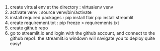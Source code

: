 1. create virtual env at the directory : virtualenv venv
1. activate venv : source venv/bin/activate
1. install required packages : 
 	pip install flair
	pip install streamlit
1. create requirement.txt : pip freeze > requirements.txt
1. create github repo
1. go to streamlit.io and login with the github account, and connect to the github repo1. the streamlit.io windown will navigate you to deploy quite easy!

